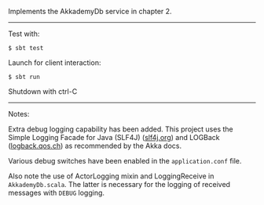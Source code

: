 Implements the AkkademyDb service in chapter 2.

***

Test with:

`$ sbt test`

Launch for client interaction:

`$ sbt run` 

Shutdown with ctrl-C

***

Notes:

Extra debug logging capability has been added.  This project uses
the Simple Logging Facade for Java (SLF4J) ([slf4j.org](http://www.slf4j.org/))
and LOGBack ([logback.qos.ch](http://logback.qos.ch/)) as recommended by the Akka
docs.

Various debug switches have been enabled in the `application.conf` file.

Also note the use of ActorLogging mixin and LoggingReceive in `AkkademyDb.scala`. The
latter is necessary for the logging of received messages with `DEBUG` logging.
